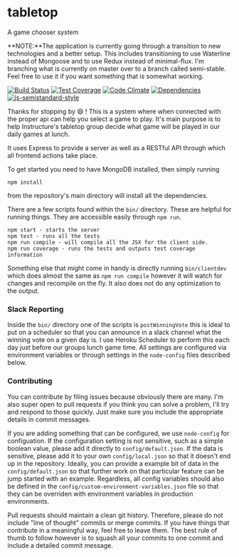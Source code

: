 # tabletop
A game chooser system

**NOTE:**The application is currently going through a transition to new technologies
and a better setup.  This includes transitioning to use Waterline instead of Mongoose
and to use Redux instead of minimal-flux.  I'm branching what is currently on master
over to a branch called semi-stable.  Feel free to use it if you want something that
is somewhat working.

[![Build Status](https://travis-ci.org/claydiffrient/tabletop.svg)](https://travis-ci.org/claydiffrient/tabletop)
[![Test Coverage](https://codeclimate.com/github/claydiffrient/tabletop/badges/coverage.svg)](https://codeclimate.com/github/claydiffrient/tabletop)
[![Code Climate](https://codeclimate.com/github/claydiffrient/tabletop/badges/gpa.svg)](https://codeclimate.com/github/claydiffrient/tabletop)
[![Dependencies](https://david-dm.org/claydiffrient/tabletop.svg)](https://david-dm.org/claydiffrient/tabletop)
[![js-semistandard-style](https://img.shields.io/badge/code%20style-semistandard-brightgreen.svg?style=flat-square)](https://github.com/Flet/semistandard)

Thanks for stopping by :smile: !  This is a system where when connected with the proper api can help you
select a game to play.  It's main purpose is to help Instructure's tabletop group decide what game will be
played in our daily games at lunch.

It uses Express to provide a server as well as a RESTful API through which all frontend actions take place.

To get started you need to have MongoDB installed, then simply running
```
npm install
```
from the repository's main directory will install all the dependencies.

There are a few scripts found within the `bin/` directory.  These are helpful for running things.  They are accessible easily
through `npm run`.

```
npm start - starts the server
npm test - runs all the tests
npm run compile - will compile all the JSX for the client side.
npm run coverage - runs the tests and outputs test coverage information
```
Something else that might come in handy is directly running `bin/clientdev` which does almost the same as `npm run compile`
however it will watch for changes and recompile on the fly.  It also does not do any optimization to the output.

### Slack Reporting

Inside the `bin/` directory one of the scripts is `postWinningVote` this is ideal to put on a scheduler so that you can announce in a slack channel what the winning vote on a given day is.  I use Heroku Scheduler to perform this each day just before our groups lunch game time.  All settings are configured via environment variables or through settings in the `node-config` files described below.


### Contributing

You can contribute by filing issues because obviously there are many.  I'm also super open to pull requests if you think you can solve
a problem, I'll try and respond to those quickly.  Just make sure you include the appropriate details in commit messages.

If you are adding something that can be configured, we use `node-config` for configuation.  If the configuration setting is not sensitive, such as a simple boolean value, please add it directly to `config/default.json`.  If the data is sensitive, please add it to your own `config/local.json` so that it doesn't end up in the repository.  Ideally, you can provide a example bit of data in the `config/default.json` so that further work on that particular feature can be jump started with an example.  Regardless, all config variables should also be defined in the `config/custom-environment-variables.json` file so that they can be overriden with environment variables in production environments.

Pull requests should maintain a clean git history.  Therefore, please do not include "line of thought" commits or merge commits.
If you have things that contribute in a meaningful way, feel free to leave them.  The best rule of thumb to follow
however is to squash all your commits to one commit and include a detailed commit message.
